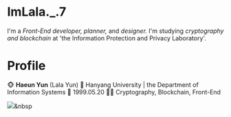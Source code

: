 # ImLala._.7

I'm a *Front-End developer, planner,* and *designer.* I'm studying *cryptography and blockchain* at 'the Information Protection and Privacy Laboratory'.

# Profile
🐵 **Haeun Yun** (Lala Yun)
🏫 Hanyang University | the Department of Information Systems
🎉 1999.05.20
👩‍💻 Cryptography, Blockchain, Front-End

<img src="https://img.shields.io/badge/Python-3766AB?style=flat-square&logo=Python&logoColor=white"/></a>&nbsp 
